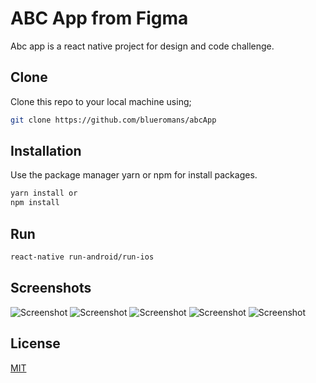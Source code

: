 # ABC App from Figma

Abc app is a react native project for design and code challenge.

## Clone

Clone this repo to your local machine using;

```bash
git clone https://github.com/blueromans/abcApp
```

## Installation

Use the package manager yarn or npm for install packages.

```bash
yarn install or
npm install
```

## Run

```bash
react-native run-android/run-ios
```
## Screenshots

![Screenshot](https://github.com/blueromans/abcApp/blob/master/android/screenshot1.png)
![Screenshot](https://github.com/blueromans/abcApp/blob/master/android/screenshot2.png)
![Screenshot](https://github.com/blueromans/abcApp/blob/master/android/screenshot3.png)
![Screenshot](https://github.com/blueromans/abcApp/blob/master/android/screenshot4.png)
![Screenshot](https://github.com/blueromans/abcApp/blob/master/android/screenshot5.png)


## License
[MIT](https://choosealicense.com/licenses/mit/)

